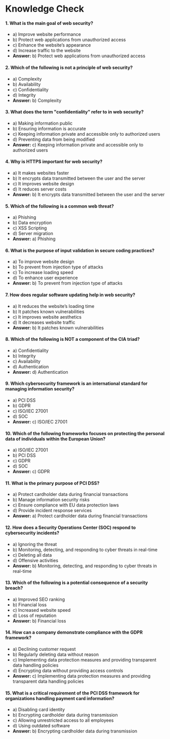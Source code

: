 # Knowledge Check
#### **1. What is the main goal of web security?**

-   a) Improve website performance
-   b) Protect web applications from unauthorized access
-   c) Enhance the website’s appearance
-   d) Increase traffic to the website
-   **Answer:** b) Protect web applications from unauthorized access

#### **2. Which of the following is not a principle of web security?**

-   a) Complexity
-   b) Availability
-   c) Confidentiality
-   d) Integrity
-   **Answer:** b) Complexity

#### **3. What does the term "confidentiality" refer to in web security?**

-   a) Making information public
-   b) Ensuring information is accurate
-   c) Keeping information private and accessible only to authorized users
-   d) Preventing data from being modified
-   **Answer:** c) Keeping information private and accessible only to authorized users

#### **4. Why is HTTPS important for web security?**

-   a) It makes websites faster
-   b) It encrypts data transmitted between the user and the server
-   c) It improves website design
-   d) It reduces server costs
-   **Answer:** b) It encrypts data transmitted between the user and the server

#### **5. Which of the following is a common web threat?**

-   a) Phishing
-   b) Data encryption
-   c) XSS Scripting
-   d) Server migration
-   **Answer:** a) Phishing

#### **6. What is the purpose of input validation in secure coding practices?**

-   a) To improve website design
-   b) To prevent from injection type of attacks
-   c) To increase loading speed
-   d) To enhance user experience
-   **Answer:** b) To prevent from injection type of attacks

#### **7. How does regular software updating help in web security?**

-   a) It reduces the website’s loading time
-   b) It patches known vulnerabilities
-   c) It improves website aesthetics
-   d) It decreases website traffic
-   **Answer:** b) It patches known vulnerabilities

#### **8. Which of the following is NOT a component of the CIA triad?**

-   a) Confidentiality
-   b) Integrity
-   c) Availability
-   d) Authentication
-   **Answer:** d) Authentication

#### **9. Which cybersecurity framework is an international standard for managing information security?**

-   a) PCI DSS
-   b) GDPR
-   c) ISO/IEC 27001
-   d) SOC
-   **Answer:** c) ISO/IEC 27001

#### **10. Which of the following frameworks focuses on protecting the personal data of individuals within the European Union?**

-   a) ISO/IEC 27001
-   b) PCI DSS
-   c) GDPR
-   d) SOC
-   **Answer:** c) GDPR

#### **11. What is the primary purpose of PCI DSS?**

-   a) Protect cardholder data during financial transactions
-   b) Manage information security risks
-   c) Ensure compliance with EU data protection laws
-   d) Provide incident response services
-   **Answer:** a) Protect cardholder data during financial transactions

#### **12. How does a Security Operations Center (SOC) respond to cybersecurity incidents?**

-   a) Ignoring the threat
-   b) Monitoring, detecting, and responding to cyber threats in real-time
-   c) Deleting all data
-   d) Offensive activities
-   **Answer:** b) Monitoring, detecting, and responding to cyber threats in real-time

#### **13. Which of the following is a potential consequence of a security breach?**

-   a) Improved SEO ranking
-   b) Financial loss
-   c) Increased website speed
-   d) Loss of reputation 
-   **Answer:** b) Financial loss

#### **14. How can a company demonstrate compliance with the GDPR framework?**

-   a) Declining customer request
-   b) Regularly deleting data without reason
-   c) Implementing data protection measures and providing transparent data handling policies
-   d) Encrypting data without providing access controls
-   **Answer:** c) Implementing data protection measures and providing transparent data handling policies

#### **15. What is a critical requirement of the PCI DSS framework for organizations handling payment card information?**

-   a) Disabling card identity 
-   b) Encrypting cardholder data during transmission
-   c) Allowing unrestricted access to all employees
-   d) Using outdated software
-   **Answer:** b) Encrypting cardholder data during transmission
<!--stackedit_data:
eyJoaXN0b3J5IjpbMzQzMjcyNzgsLTc3MTc5NjQyOCwtMTkwMj
QyODk5XX0=
-->